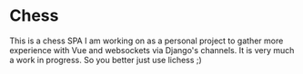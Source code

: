 # Chess

This is a chess SPA I am working on as a personal project to gather more experience with Vue and websockets via Django's channels.
It is very much a work in progress. So you better just use lichess ;)
